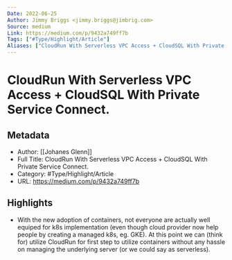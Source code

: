 ```yaml
---
Date: 2022-06-25
Author: Jimmy Briggs <jimmy.briggs@jimbrig.com>
Source: medium
Link: https://medium.com/p/9432a749ff7b
Tags: ["#Type/Highlight/Article"]
Aliases: ["CloudRun With Serverless VPC Access + CloudSQL With Private Service Connect.", "CloudRun With Serverless VPC Access + CloudSQL With Private Service Connect."]
---
```

# CloudRun With Serverless VPC Access + CloudSQL With Private Service Connect.

## Metadata
- Author: [[Johanes Glenn]]
- Full Title: CloudRun With Serverless VPC Access + CloudSQL With Private Service Connect.
- Category: #Type/Highlight/Article
- URL: https://medium.com/p/9432a749ff7b

## Highlights
- With the new adoption of containers, not everyone are actually well equiped for k8s implementation (even though cloud provider now help people by creating a managed k8s, eg. GKE). At this point we can (think for) utilize CloudRun for first step to utilize containers without any hassle on managing the underlying server (or we could say as serverless).
